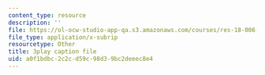 ```yaml
---
content_type: resource
description: ''
file: https://ol-ocw-studio-app-qa.s3.amazonaws.com/courses/res-18-006-calculus-revisited-single-variable-calculus-fall-2010/a0f1bdbc2c2cd59c98d39bc2deeec8e4_2f8CoFvB8uk.srt
file_type: application/x-subrip
resourcetype: Other
title: 3play caption file
uid: a0f1bdbc-2c2c-d59c-98d3-9bc2deeec8e4
---
```

